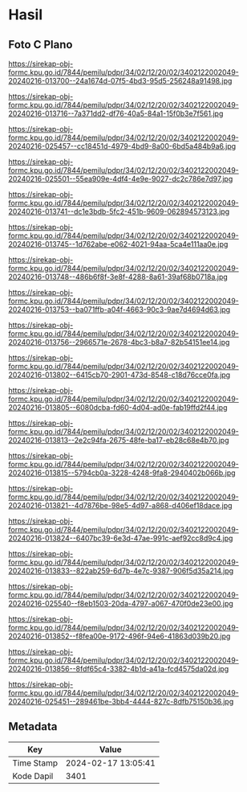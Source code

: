 # Hasil

## Foto C Plano

https://sirekap-obj-formc.kpu.go.id/7844/pemilu/pdpr/34/02/12/20/02/3402122002049-20240216-013700--24a1674d-07f5-4bd3-95d5-256248a91498.jpg

https://sirekap-obj-formc.kpu.go.id/7844/pemilu/pdpr/34/02/12/20/02/3402122002049-20240216-013716--7a371dd2-df76-40a5-84a1-15f0b3e7f561.jpg

https://sirekap-obj-formc.kpu.go.id/7844/pemilu/pdpr/34/02/12/20/02/3402122002049-20240216-025457--cc18451d-4979-4bd9-8a00-6bd5a484b9a6.jpg

https://sirekap-obj-formc.kpu.go.id/7844/pemilu/pdpr/34/02/12/20/02/3402122002049-20240216-025501--55ea909e-4df4-4e9e-9027-dc2c786e7d97.jpg

https://sirekap-obj-formc.kpu.go.id/7844/pemilu/pdpr/34/02/12/20/02/3402122002049-20240216-013741--dc1e3bdb-5fc2-451b-9609-062894573123.jpg

https://sirekap-obj-formc.kpu.go.id/7844/pemilu/pdpr/34/02/12/20/02/3402122002049-20240216-013745--1d762abe-e062-4021-94aa-5ca4e111aa0e.jpg

https://sirekap-obj-formc.kpu.go.id/7844/pemilu/pdpr/34/02/12/20/02/3402122002049-20240216-013748--486b6f8f-3e8f-4288-8a61-39af68b0718a.jpg

https://sirekap-obj-formc.kpu.go.id/7844/pemilu/pdpr/34/02/12/20/02/3402122002049-20240216-013753--ba071ffb-a04f-4663-90c3-9ae7d4694d63.jpg

https://sirekap-obj-formc.kpu.go.id/7844/pemilu/pdpr/34/02/12/20/02/3402122002049-20240216-013756--2966571e-2678-4bc3-b8a7-82b54151ee14.jpg

https://sirekap-obj-formc.kpu.go.id/7844/pemilu/pdpr/34/02/12/20/02/3402122002049-20240216-013802--6415cb70-2901-473d-8548-c18d76cce0fa.jpg

https://sirekap-obj-formc.kpu.go.id/7844/pemilu/pdpr/34/02/12/20/02/3402122002049-20240216-013805--6080dcba-fd60-4d04-ad0e-fab19ffd2f44.jpg

https://sirekap-obj-formc.kpu.go.id/7844/pemilu/pdpr/34/02/12/20/02/3402122002049-20240216-013813--2e2c94fa-2675-48fe-ba17-eb28c68e4b70.jpg

https://sirekap-obj-formc.kpu.go.id/7844/pemilu/pdpr/34/02/12/20/02/3402122002049-20240216-013815--5794cb0a-3228-4248-9fa8-2940402b066b.jpg

https://sirekap-obj-formc.kpu.go.id/7844/pemilu/pdpr/34/02/12/20/02/3402122002049-20240216-013821--4d7876be-98e5-4d97-a868-d406ef18dace.jpg

https://sirekap-obj-formc.kpu.go.id/7844/pemilu/pdpr/34/02/12/20/02/3402122002049-20240216-013824--6407bc39-6e3d-47ae-991c-aef92cc8d9c4.jpg

https://sirekap-obj-formc.kpu.go.id/7844/pemilu/pdpr/34/02/12/20/02/3402122002049-20240216-013833--822ab259-6d7b-4e7c-9387-906f5d35a214.jpg

https://sirekap-obj-formc.kpu.go.id/7844/pemilu/pdpr/34/02/12/20/02/3402122002049-20240216-025540--f8eb1503-20da-4797-a067-470f0de23e00.jpg

https://sirekap-obj-formc.kpu.go.id/7844/pemilu/pdpr/34/02/12/20/02/3402122002049-20240216-013852--f8fea00e-9172-496f-94e6-41863d039b20.jpg

https://sirekap-obj-formc.kpu.go.id/7844/pemilu/pdpr/34/02/12/20/02/3402122002049-20240216-013856--8fdf65c4-3382-4b1d-a41a-fcd4575da02d.jpg

https://sirekap-obj-formc.kpu.go.id/7844/pemilu/pdpr/34/02/12/20/02/3402122002049-20240216-025451--289461be-3bb4-4444-827c-8dfb75150b36.jpg


## Metadata

| Key        | Value               |
| ---------- | ------------------- |
| Time Stamp | 2024-02-17 13:05:41 |
| Kode Dapil | 3401                |



